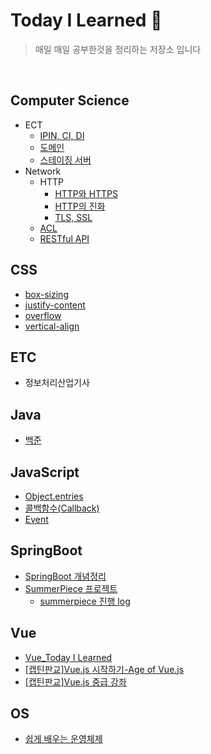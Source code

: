 # Today I Learned :seedling:

> 매일 매일 공부한것을 정리하는 저장소 입니다

<br>

## Computer Science

- ECT
  - [IPIN, CI, DI](https://github.com/alswj792000/TIL/blob/main/Computer%20Science/ECT/IPIN%2C%20CI%2C%20DI.md "IPIN, CI, DI.md")
  - [도메인](https://github.com/alswj792000/TIL/blob/main/Computer%20Science/ECT/%EB%8F%84%EB%A9%94%EC%9D%B8.md "도메인.md")
  - [스테이징 서버](https://github.com/alswj792000/TIL/blob/main/Computer%20Science/ECT/%EC%8A%A4%ED%85%8C%EC%9D%B4%EC%A7%95%20%EC%84%9C%EB%B2%84.md "스테이징 서버.md")
- Network
  - HTTP
    - [HTTP와 HTTPS](https://github.com/alswj792000/TIL/blob/main/Computer%20Science/Network/HTTP/HTTP%EC%99%80%20HTTPS.md "HTTP와 HTTPS.md")
    - [HTTP의 진화](https://github.com/alswj792000/TIL/blob/main/Computer%20Science/Network/HTTP/HTTP%EC%9D%98%20%EC%A7%84%ED%99%94.md "HTTP의 진화.md")
    - [TLS, SSL](https://github.com/alswj792000/TIL/blob/main/Computer%20Science/Network/HTTP/TLS%2C%20SSL.md "TLS, SSL.md")
  - [ACL](https://github.com/alswj792000/TIL/blob/main/Computer%20Science/Network/ACL.md "ACL.md")
  - [RESTful API](https://github.com/alswj792000/TIL/blob/main/Computer%20Science/Network/RESTful%20API.md "RESTful API.md")

## CSS

- [box-sizing](https://github.com/alswj792000/TIL/blob/main/CSS/box-sizing.md "box-sizing.md")
- [justify-content](https://github.com/alswj792000/TIL/blob/main/CSS/justify-content.md "justify-content.md")
- [overflow](https://github.com/alswj792000/TIL/blob/main/CSS/overflow.md "overflow.md")
- [vertical-align](https://github.com/alswj792000/TIL/blob/main/CSS/vertical-align.md "vertical-align.md")

## ETC

- 정보처리산업기사

## Java

- [백준](https://github.com/alswj792000/TIL/tree/main/JAVA/%EB%B0%B1%EC%A4%80 "백준")

## JavaScript

- [Object.entries](https://github.com/alswj792000/TIL/blob/main/JavaScript/Object.entries.md "Object.entries.md")
- [콜백함수(Callback)](<https://github.com/alswj792000/TIL/blob/main/JavaScript/%EC%BD%9C%EB%B0%B1%ED%95%A8%EC%88%98(Callback).md> "콜백함수(Callback).md")
- [Event](https://github.com/alswj792000/TIL/blob/main/JavaScript/Event.md "Event.md")

## SpringBoot

- [SpringBoot 개념정리](https://github.com/alswj792000/TIL/tree/main/SpringBoot/SpringBoot%20%EA%B0%9C%EB%85%90%EC%A0%95%EB%A6%AC "SpringBoot 개념정리")
- [SummerPiece 프로젝트](https://github.com/summer-root/summerpiece)
  - [summerpiece 진행 log](https://github.com/alswj792000/TIL/tree/main/SpringBoot/summerpiece%20log "summerpiece log")

## Vue

- [Vue_Today I Learned](https://github.com/alswj792000/TIL/tree/main/Vue/Vue_Today%20I%20Learned "Vue_Today I Learned")
- [[캡틴판교]Vue.js 시작하기-Age of Vue.js](https://github.com/alswj792000/TIL/tree/main/Vue/%5B%EC%BA%A1%ED%8B%B4%ED%8C%90%EA%B5%90%5DVue.js%20%EC%8B%9C%EC%9E%91%ED%95%98%EA%B8%B0-Age%20of%20Vue.js "[캡틴판교]Vue.js 시작하기-Age of Vue.js")
- [[캡틴판교]Vue.js 중급 강좌](https://github.com/alswj792000/TIL/tree/main/Vue/%5B%EC%BA%A1%ED%8B%B4%ED%8C%90%EA%B5%90%5DVue.js%20%EC%A4%91%EA%B8%89%20%EA%B0%95%EC%A2%8C "[캡틴판교]Vue.js 중급 강좌")

## OS

- [쉽게 배우는 운영체제](https://github.com/summer-root/OS-study/tree/main/KMJ)
